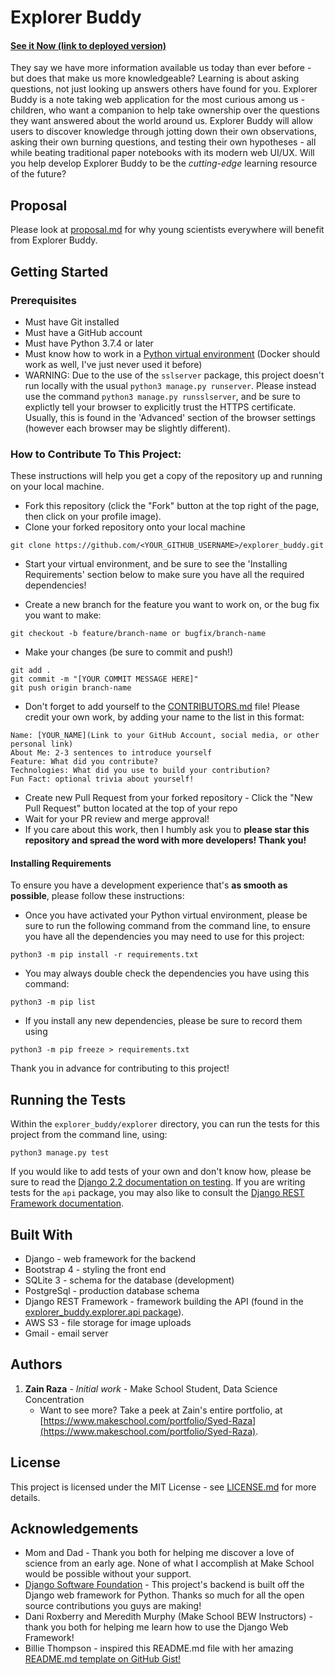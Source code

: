 # Explorer Buddy
#### [See it Now (link to deployed version)](https://explorer-buddy.herokuapp.com/)
They say we have more information available us today than ever before - but does that make us more knowledgeable?
Learning is about asking questions, not just looking up answers others have found for you.
Explorer Buddy is a note taking web application for the most curious among us - children, who want a companion
to help take ownership over the questions they want answered about the world around us.
Explorer Buddy will allow users to discover knowledge through jotting down their own observations,
asking their own burning questions, and testing their own hypotheses - all while beating traditional paper notebooks with its modern web UI/UX.
Will you help develop Explorer Buddy to be the *cutting-edge* learning resource of the future?

## Proposal
Please look at [proposal.md](proposal.md) for why young scientists everywhere will
benefit from Explorer Buddy.

## Getting Started
### Prerequisites
- Must have Git installed
- Must have a GitHub account
- Must have Python 3.7.4 or later
- Must know how to work in a [Python virtual environment](https://realpython.com/python-virtual-environments-a-primer/)
(Docker should work as well, I've just never used it before)
- WARNING: Due to the use of the `sslserver` package, this project doesn't run locally with the usual
  `python3 manage.py runserver`. Please instead use the command `python3 manage.py runsslserver`,
  and be sure to explictly tell your browser to explicitly trust the HTTPS certificate. Usually, this is found in the 'Advanced' section of the browser settings (however each browser may be slightly different).

### How to Contribute To This Project:
These instructions will help you get a copy of the repository up and running on your local machine.
- Fork this repository (click the "Fork" button at the top right of the page, then click on your profile image).
- Clone your forked repository onto your local machine
```
git clone https://github.com/<YOUR_GITHUB_USERNAME>/explorer_buddy.git
```
- Start your virtual environment, and be sure to see the 'Installing Requirements' section below to make sure you have all the required dependencies!

- Create a new branch for the feature you want to work on, or the bug fix you want to make:
```
git checkout -b feature/branch-name or bugfix/branch-name
```
- Make your changes (be sure to commit and push!)
```
git add .
git commit -m "[YOUR COMMIT MESSAGE HERE]"
git push origin branch-name
```
- Don't forget to add yourself to the [CONTRIBUTORS.md](CONTRIBUTORS.md) file!
Please credit your own work, by adding your name to the list in this format:
```
Name: [YOUR_NAME](Link to your GitHub Account, social media, or other personal link)
About Me: 2-3 sentences to introduce yourself
Feature: What did you contribute?
Technologies: What did you use to build your contribution?
Fun Fact: optional trivia about yourself!
```
- Create new Pull Request from your forked repository - Click the "New Pull Request" button located at the top of your repo
- Wait for your PR review and merge approval!
- If you care about this work, then I humbly ask you to **please star this repository and spread the word with more developers! Thank you!**

#### Installing Requirements
To ensure you have a development experience that's **as smooth as possible**, please follow these instructions:

- Once you have activated your Python virtual environment, please be sure to run the following command from the command line, to ensure you have all the dependencies
you may need to use for this project:
```
python3 -m pip install -r requirements.txt
```
- You may always double check the dependencies you have using this command:
```
python3 -m pip list
```
- If you install any new dependencies, please be sure to record them using
```
python3 -m pip freeze > requirements.txt
```
Thank you in advance for contributing to this project!

## Running the Tests
Within the `explorer_buddy/explorer` directory, you can run the tests for this project from the command line, using:
```
python3 manage.py test
```
If you would like to add tests of your own and don't know how, please be sure to read the [Django 2.2 documentation on testing](https://docs.djangoproject.com/en/2.2/topics/testing/overview/#).
If you are writing tests for the `api` package, you may also like to consult the [Django REST Framework documentation](https://www.django-rest-framework.org/api-guide/testing/).

## Built With
- Django - web framework for the backend
- Bootstrap 4 - styling the front end
- SQLite 3 - schema for the database (development)
- PostgreSql - production database schema
- Django REST Framework - framework building the API (found in the [explorer_buddy.explorer.api package](/explorer_buddy/explorer/api/)).
- AWS S3 - file storage for image uploads
- Gmail - email server

## Authors
1. **Zain Raza** - *Initial work* - Make School Student, Data Science Concentration
    * Want to see more? Take a peek at Zain's entire portfolio, at [https://www.makeschool.com/portfolio/Syed-Raza](https://www.makeschool.com/portfolio/Syed-Raza).


## License
This project is licensed under the MIT License - see [LICENSE.md](LICENSE.md) for more details.

## Acknowledgements
- Mom and Dad - Thank you both for helping me discover a love of science from an early age.
None of what I accomplish at Make School would be possible without your support.
- [Django Software Foundation](https://www.djangoproject.com/) - This project's backend is built off the Django web framework for Python.
Thanks so much for all the open source contributions you guys are making!
- Dani Roxberry and Meredith Murphy (Make School BEW Instructors) - thank you both for helping me learn how to use the Django Web Framework!
- Billie Thompson - inspired this README.md file with her amazing [README.md template on GitHub Gist!](https://gist.github.com/PurpleBooth/109311bb0361f32d87a2)
